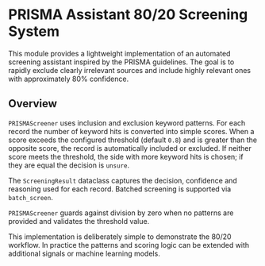 # PRISMA Assistant 80/20 Screening System

This module provides a lightweight implementation of an automated screening
assistant inspired by the PRISMA guidelines. The goal is to rapidly exclude
clearly irrelevant sources and include highly relevant ones with approximately
80% confidence.

## Overview

`PRISMAScreener` uses inclusion and exclusion keyword patterns. For each record
the number of keyword hits is converted into simple scores. When a score
exceeds the configured threshold (default `0.8`) and is greater than the
opposite score, the record is automatically included or excluded. If neither
score meets the threshold, the side with more keyword hits is chosen; if they
are equal the decision is `unsure`.

The `ScreeningResult` dataclass captures the decision, confidence and reasoning
used for each record. Batched screening is supported via `batch_screen`.

`PRISMAScreener` guards against division by zero when no patterns are provided
and validates the threshold value.

This implementation is deliberately simple to demonstrate the 80/20 workflow. In
practice the patterns and scoring logic can be extended with additional signals
or machine learning models.
